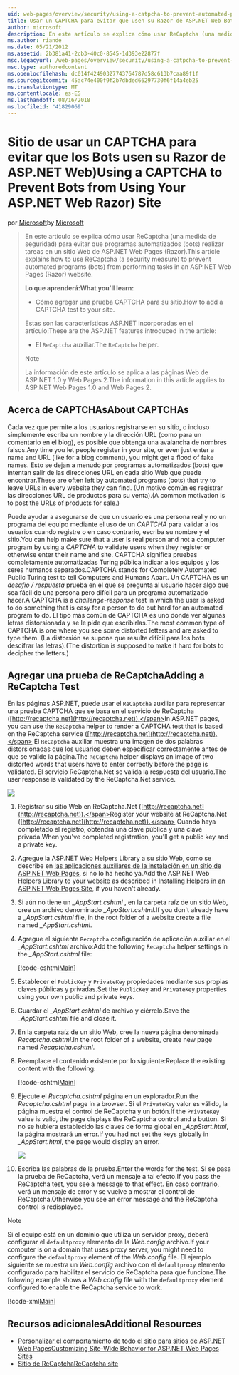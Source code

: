 ```yaml
---
uid: web-pages/overview/security/using-a-catpcha-to-prevent-automated-programs-bots-from-using-your-aspnet-web-site
title: Usar un CAPTCHA para evitar que usen su Razor de ASP.NET Web Bots) sitio | Microsoft Docs
author: microsoft
description: En este artículo se explica cómo usar ReCaptcha (una medida de seguridad) para evitar que programas automatizados (bots) realizar tareas en una ASP.NET Web Pages (Razor) se...
ms.author: riande
ms.date: 05/21/2012
ms.assetid: 2b381a41-2cb3-40c0-8545-1d393e22877f
msc.legacyurl: /web-pages/overview/security/using-a-catpcha-to-prevent-automated-programs-bots-from-using-your-aspnet-web-site
msc.type: authoredcontent
ms.openlocfilehash: dc014f42490327743764787d58c613b7caa89f1f
ms.sourcegitcommit: 45ac74e400f9f2b7dbded66297730f6f14a4eb25
ms.translationtype: MT
ms.contentlocale: es-ES
ms.lasthandoff: 08/16/2018
ms.locfileid: "41829069"
---
```

<a name="using-a-captcha-to-prevent-bots-from-using-your-aspnet-web-razor-site"></a><span data-ttu-id="743e0-103">Sitio de usar un CAPTCHA para evitar que los Bots usen su Razor de ASP.NET Web)</span><span class="sxs-lookup"><span data-stu-id="743e0-103">Using a CAPTCHA to Prevent Bots from Using Your ASP.NET Web Razor) Site</span></span>
====================
<span data-ttu-id="743e0-104">por [Microsoft](https://github.com/microsoft)</span><span class="sxs-lookup"><span data-stu-id="743e0-104">by [Microsoft](https://github.com/microsoft)</span></span>

> <span data-ttu-id="743e0-105">En este artículo se explica cómo usar ReCaptcha (una medida de seguridad) para evitar que programas automatizados (bots) realizar tareas en un sitio Web de ASP.NET Web Pages (Razor).</span><span class="sxs-lookup"><span data-stu-id="743e0-105">This article explains how to use ReCaptcha (a security measure) to prevent automated programs (bots) from performing tasks in an ASP.NET Web Pages (Razor) website.</span></span>
> 
> <span data-ttu-id="743e0-106">**Lo que aprenderá:**</span><span class="sxs-lookup"><span data-stu-id="743e0-106">**What you'll learn:**</span></span> 
> 
> - <span data-ttu-id="743e0-107">Cómo agregar una prueba CAPTCHA para su sitio.</span><span class="sxs-lookup"><span data-stu-id="743e0-107">How to add a CAPTCHA test to your site.</span></span>
> 
> <span data-ttu-id="743e0-108">Estas son las características ASP.NET incorporadas en el artículo:</span><span class="sxs-lookup"><span data-stu-id="743e0-108">These are the ASP.NET features introduced in the article:</span></span>
> 
> - <span data-ttu-id="743e0-109">El `ReCaptcha` auxiliar.</span><span class="sxs-lookup"><span data-stu-id="743e0-109">The `ReCaptcha` helper.</span></span>
> 
> > [!NOTE]
> > <span data-ttu-id="743e0-110">La información de este artículo se aplica a las páginas Web de ASP.NET 1.0 y Web Pages 2.</span><span class="sxs-lookup"><span data-stu-id="743e0-110">The information in this article applies to ASP.NET Web Pages 1.0 and Web Pages 2.</span></span>


## <a name="about-captchas"></a><span data-ttu-id="743e0-111">Acerca de CAPTCHAs</span><span class="sxs-lookup"><span data-stu-id="743e0-111">About CAPTCHAs</span></span>

<span data-ttu-id="743e0-112">Cada vez que permite a los usuarios registrarse en su sitio, o incluso simplemente escriba un nombre y la dirección URL (como para un comentario en el blog), es posible que obtenga una avalancha de nombres falsos.</span><span class="sxs-lookup"><span data-stu-id="743e0-112">Any time you let people register in your site, or even just enter a name and URL (like for a blog comment), you might get a flood of fake names.</span></span> <span data-ttu-id="743e0-113">Esto se dejan a menudo por programas automatizados (bots) que intentan salir de las direcciones URL en cada sitio Web que puede encontrar.</span><span class="sxs-lookup"><span data-stu-id="743e0-113">These are often left by automated programs (bots) that try to leave URLs in every website they can find.</span></span> <span data-ttu-id="743e0-114">(Un motivo común es registrar las direcciones URL de productos para su venta).</span><span class="sxs-lookup"><span data-stu-id="743e0-114">(A common motivation is to post the URLs of products for sale.)</span></span>

<span data-ttu-id="743e0-115">Puede ayudar a asegurarse de que un usuario es una persona real y no un programa del equipo mediante el uso de un *CAPTCHA* para validar a los usuarios cuando registre o en caso contrario, escriba su nombre y el sitio.</span><span class="sxs-lookup"><span data-stu-id="743e0-115">You can help make sure that a user is real person and not a computer program by using a *CAPTCHA* to validate users when they register or otherwise enter their name and site.</span></span> <span data-ttu-id="743e0-116">CAPTCHA significa pruebas completamente automatizadas Turing pública indicar a los equipos y los seres humanos separados.</span><span class="sxs-lookup"><span data-stu-id="743e0-116">CAPTCHA stands for Completely Automated Public Turing test to tell Computers and Humans Apart.</span></span> <span data-ttu-id="743e0-117">Un CAPTCHA es un *desafío / respuesta* prueba en el que se pregunta al usuario hacer algo que sea fácil de una persona pero difícil para un programa automatizado hacer.</span><span class="sxs-lookup"><span data-stu-id="743e0-117">A CAPTCHA is a *challenge-response* test in which the user is asked to do something that is easy for a person to do but hard for an automated program to do.</span></span> <span data-ttu-id="743e0-118">El tipo más común de CAPTCHA es uno donde ver algunas letras distorsionada y se le pide que escribirlas.</span><span class="sxs-lookup"><span data-stu-id="743e0-118">The most common type of CAPTCHA is one where you see some distorted letters and are asked to type them.</span></span> <span data-ttu-id="743e0-119">(La distorsión se supone que resulte difícil para los bots descifrar las letras).</span><span class="sxs-lookup"><span data-stu-id="743e0-119">(The distortion is supposed to make it hard for bots to decipher the letters.)</span></span>

## <a name="adding-a-recaptcha-test"></a><span data-ttu-id="743e0-120">Agregar una prueba de ReCaptcha</span><span class="sxs-lookup"><span data-stu-id="743e0-120">Adding a ReCaptcha Test</span></span>

<span data-ttu-id="743e0-121">En las páginas ASP.NET, puede usar el `ReCaptcha` auxiliar para representar una prueba CAPTCHA que se basa en el servicio de ReCaptcha ([http://recaptcha.net](http://recaptcha.net)).</span><span class="sxs-lookup"><span data-stu-id="743e0-121">In ASP.NET pages, you can use the `ReCaptcha` helper to render a CAPTCHA test that is based on the ReCaptcha service ([http://recaptcha.net](http://recaptcha.net)).</span></span> <span data-ttu-id="743e0-122">El `ReCaptcha` auxiliar muestra una imagen de dos palabras distorsionadas que los usuarios deben especificar correctamente antes de que se valide la página.</span><span class="sxs-lookup"><span data-stu-id="743e0-122">The `ReCaptcha` helper displays an image of two distorted words that users have to enter correctly before the page is validated.</span></span> <span data-ttu-id="743e0-123">El servicio ReCaptcha.Net se valida la respuesta del usuario.</span><span class="sxs-lookup"><span data-stu-id="743e0-123">The user response is validated by the ReCaptcha.Net service.</span></span>

![](using-a-catpcha-to-prevent-automated-programs-bots-from-using-your-aspnet-web-site/_static/image1.jpg)

1. <span data-ttu-id="743e0-124">Registrar su sitio Web en ReCaptcha.Net ([http://recaptcha.net](http://recaptcha.net)).</span><span class="sxs-lookup"><span data-stu-id="743e0-124">Register your website at ReCaptcha.Net ([http://recaptcha.net](http://recaptcha.net)).</span></span> <span data-ttu-id="743e0-125">Cuando haya completado el registro, obtendrá una clave pública y una clave privada.</span><span class="sxs-lookup"><span data-stu-id="743e0-125">When you've completed registration, you'll get a public key and a private key.</span></span>
2. <span data-ttu-id="743e0-126">Agregue la ASP.NET Web Helpers Library a su sitio Web, como se describe en [las aplicaciones auxiliares de la instalación en un sitio de ASP.NET Web Pages](https://go.microsoft.com/fwlink/?LinkId=252372), si no lo ha hecho ya.</span><span class="sxs-lookup"><span data-stu-id="743e0-126">Add the ASP.NET Web Helpers Library to your website as described in [Installing Helpers in an ASP.NET Web Pages Site](https://go.microsoft.com/fwlink/?LinkId=252372), if you haven't already.</span></span>
3. <span data-ttu-id="743e0-127">Si aún no tiene un  *\_AppStart.cshtml* , en la carpeta raíz de un sitio Web, cree un archivo denominado  *\_AppStart.cshtml*.</span><span class="sxs-lookup"><span data-stu-id="743e0-127">If you don't already have a *\_AppStart.cshtml* file, in the root folder of a website create a file named *\_AppStart.cshtml*.</span></span>
4. <span data-ttu-id="743e0-128">Agregue el siguiente `Recaptcha` configuración de aplicación auxiliar en el  *\_AppStart.cshtml* archivo:</span><span class="sxs-lookup"><span data-stu-id="743e0-128">Add the following `Recaptcha` helper settings in the *\_AppStart.cshtml* file:</span></span> 

    [!code-cshtml[Main](using-a-catpcha-to-prevent-automated-programs-bots-from-using-your-aspnet-web-site/samples/sample1.cshtml?highlight=6-7)]
5. <span data-ttu-id="743e0-129">Establecer el `PublicKey` y `PrivateKey` propiedades mediante sus propias claves públicas y privadas.</span><span class="sxs-lookup"><span data-stu-id="743e0-129">Set the `PublicKey` and `PrivateKey` properties using your own public and private keys.</span></span>
6. <span data-ttu-id="743e0-130">Guardar el  *\_AppStart.cshtml* de archivo y ciérrelo.</span><span class="sxs-lookup"><span data-stu-id="743e0-130">Save the *\_AppStart.cshtml* file and close it.</span></span>
7. <span data-ttu-id="743e0-131">En la carpeta raíz de un sitio Web, cree la nueva página denominada *Recaptcha.cshtml*.</span><span class="sxs-lookup"><span data-stu-id="743e0-131">In the root folder of a website, create new page named *Recaptcha.cshtml*.</span></span>
8. <span data-ttu-id="743e0-132">Reemplace el contenido existente por lo siguiente:</span><span class="sxs-lookup"><span data-stu-id="743e0-132">Replace the existing content with the following:</span></span> 

    [!code-cshtml[Main](using-a-catpcha-to-prevent-automated-programs-bots-from-using-your-aspnet-web-site/samples/sample2.cshtml)]
9. <span data-ttu-id="743e0-133">Ejecute el *Recaptcha.cshtml* página en un explorador.</span><span class="sxs-lookup"><span data-stu-id="743e0-133">Run the *Recaptcha.cshtml* page in a browser.</span></span> <span data-ttu-id="743e0-134">Si el `PrivateKey` valor es válido, la página muestra el control de ReCaptcha y un botón.</span><span class="sxs-lookup"><span data-stu-id="743e0-134">If the `PrivateKey` value is valid, the page displays the ReCaptcha control and a button.</span></span> <span data-ttu-id="743e0-135">Si no se hubiera establecido las claves de forma global en  *\_AppStart.html*, la página mostrará un error.</span><span class="sxs-lookup"><span data-stu-id="743e0-135">If you had not set the keys globally in *\_AppStart.html*, the page would display an error.</span></span> 

    ![](using-a-catpcha-to-prevent-automated-programs-bots-from-using-your-aspnet-web-site/_static/image1.png)
10. <span data-ttu-id="743e0-136">Escriba las palabras de la prueba.</span><span class="sxs-lookup"><span data-stu-id="743e0-136">Enter the words for the test.</span></span> <span data-ttu-id="743e0-137">Si se pasa la prueba de ReCaptcha, verá un mensaje a tal efecto.</span><span class="sxs-lookup"><span data-stu-id="743e0-137">If you pass the ReCaptcha test, you see a message to that effect.</span></span> <span data-ttu-id="743e0-138">En caso contrario, verá un mensaje de error y se vuelve a mostrar el control de ReCaptcha.</span><span class="sxs-lookup"><span data-stu-id="743e0-138">Otherwise you see an error message and the ReCaptcha control is redisplayed.</span></span>

> [!NOTE]
> <span data-ttu-id="743e0-139">Si el equipo está en un dominio que utiliza un servidor proxy, deberá configurar el `defaultproxy` elemento de la *Web.config* archivo.</span><span class="sxs-lookup"><span data-stu-id="743e0-139">If your computer is on a domain that uses proxy server, you might need to configure the `defaultproxy` element of the *Web.config* file.</span></span> <span data-ttu-id="743e0-140">El ejemplo siguiente se muestra un *Web.config* archivo con el `defaultproxy` elemento configurado para habilitar el servicio de ReCaptcha para que funcione.</span><span class="sxs-lookup"><span data-stu-id="743e0-140">The following example shows a *Web.config* file with the `defaultproxy` element configured to enable the ReCaptcha service to work.</span></span>
> 
> [!code-xml[Main](using-a-catpcha-to-prevent-automated-programs-bots-from-using-your-aspnet-web-site/samples/sample3.xml)]


<a id="Additional_Resources"></a>
## <a name="additional-resources"></a><span data-ttu-id="743e0-141">Recursos adicionales</span><span class="sxs-lookup"><span data-stu-id="743e0-141">Additional Resources</span></span>


- [<span data-ttu-id="743e0-142">Personalizar el comportamiento de todo el sitio para sitios de ASP.NET Web Pages</span><span class="sxs-lookup"><span data-stu-id="743e0-142">Customizing Site-Wide Behavior for ASP.NET Web Pages Sites</span></span>](https://go.microsoft.com/fwlink/?LinkId=202906)
- [<span data-ttu-id="743e0-143">Sitio de ReCaptcha</span><span class="sxs-lookup"><span data-stu-id="743e0-143">ReCaptcha site</span></span>](https://www.google.com/recaptcha)
